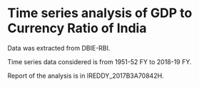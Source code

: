 # Time series analysis of GDP to Currency Ratio of India

Data was extracted from DBIE-RBI. 

Time series data considered is from 1951-52 FY to 2018-19 FY.

Report of the analysis is in IREDDY_2017B3A70842H.
